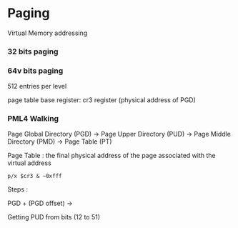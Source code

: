 # Paging 

Virtual Memory addressing 




### 32 bits paging 




### 64v bits paging


512 entries per level

page table base register:    cr3 register (physical address of PGD)


### PML4 Walking

Page Global Directory (PGD) -> Page Upper Directory (PUD) -> Page Middle Directory (PMD) -> Page Table (PT)


Page Table : the final physical address of the page associated with the virtual address 

```
p/x $cr3 & ~0xfff
```


Steps :

PGD + (PGD offset) ->  

Getting PUD from bits  (12 to 51)








